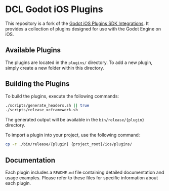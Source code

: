 # DCL Godot iOS Plugins

This repository is a fork of the [Godot iOS Plugins SDK Integrations](https://github.com/godot-sdk-integrations/godot-ios-plugins). It provides a collection of plugins designed for use with the Godot Engine on iOS.

## Available Plugins

The plugins are located in the `plugins/` directory. To add a new plugin, simply create a new folder within this directory.

## Building the Plugins

To build the plugins, execute the following commands:

```sh
./scripts/generate_headers.sh || true
./scripts/release_xcframework.sh
```

The generated output will be available in the `bin/release/{plugin}` directory.

To import a plugin into your project, use the following command:

```sh
cp -r ./bin/release/{plugin} {project_root}/ios/plugins/
```

## Documentation

Each plugin includes a `README.md` file containing detailed documentation and usage examples. Please refer to these files for specific information about each plugin.

